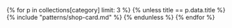 
<div class="card-group">
{% for p in collections[category] limit: 3 %}
{% unless title == p.data.title %}
{% include "patterns/shop-card.md" %}
{% endunless %}
{% endfor %}
</div>